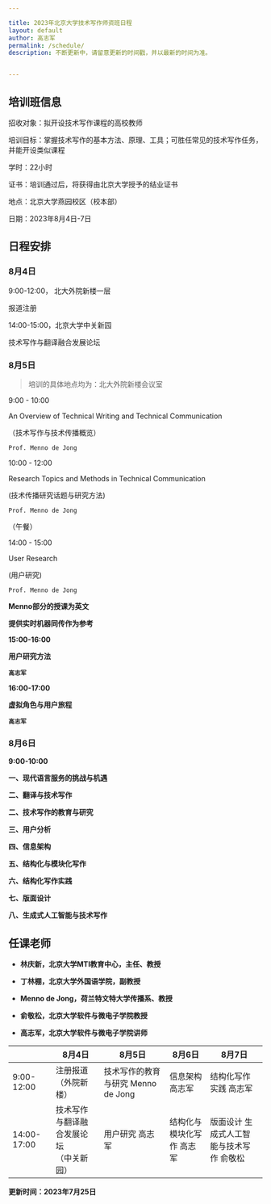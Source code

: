 ```yaml
---

title: 2023年北京大学技术写作师资班日程
layout: default
author: 高志军
permalink: /schedule/
description: 不断更新中，请留意更新的时间戳，并以最新的时间为准。


---
```


## 培训班信息

招收对象：拟开设技术写作课程的高校教师

培训目标：掌握技术写作的基本方法、原理、工具；可胜任常见的技术写作任务，并能开设类似课程

学时：22小时

证书：培训通过后，将获得由北京大学授予的结业证书

地点：北京大学燕园校区（校本部）

日期：2023年8月4日-7日



## 日程安排

### 8月4日

9:00-12:00， 北大外院新楼一层

报道注册



14:00-15:00，北京大学中关新园

技术写作与翻译融合发展论坛







### 8月5日

> 培训的具体地点均为：北大外院新楼会议室



9:00 - 10:00

An Overview of Technical Writing and Technical Communication 

（技术写作与技术传播概览）

`Prof. Menno de Jong`



10:00 - 12:00

Research Topics and Methods in Technical Communication

(技术传播研究话题与研究方法)

`Prof. Menno de Jong`



（午餐）



14:00 - 15:00

User Research

(用户研究) 

`Prof. Menno de Jong`

<div class="callout callout--success">
    <p><strong>Menno部分的授课为英文</p>
    <p>提供实时机器同传作为参考</p>
</div>

15:00-16:00

用户研究方法

`高志军`



16:00-17:00

虚拟角色与用户旅程

`高志军`



### 8月6日

9:00-10:00







一、现代语言服务的挑战与机遇

二、翻译与技术写作

二、技术写作的教育与研究

三、用户分析

四、信息架构

五、结构化与模块化写作

六、结构化写作实践

七、版面设计

八、生成式人工智能与技术写作

## 任课老师

- 林庆新，北京大学MTI教育中心，主任、教授

- 丁林棚，北京大学外国语学院，副教授

- Menno de Jong，荷兰特文特大学传播系、教授

- 俞敬松，北京大学软件与微电子学院教授

- 高志军，北京大学软件与微电子学院讲师



|               | 8月4日                                               | 8月5日                                 | 8月6日                              | 8月7日                                        |
| ------------- | ---------------------------------------------------- | -------------------------------------- | ----------------------------------- | --------------------------------------------- |
| 9:00-12:00    | 注册报道     <br />（外院新楼）                      | 技术写作的教育与研究     Menno de Jong | 信息架构     高志军                 | 结构化写作实践     高志军                     |
| 14:00-  17:00 | 技术写作与翻译融合发展论坛     <br />   （中关新园） | 用户研究           高志军              | 结构化与模块化写作           高志军 | 版面设计  生成式人工智能与技术写作     俞敬松 |




更新时间：2023年7月25日
